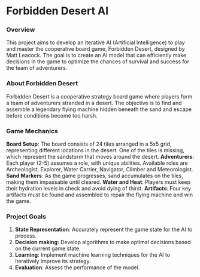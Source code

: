 # Forbidden Desert AI

### Overview
This project aims to develop an iterative AI (Artificial Intelligence) to play and master the cooperative board game, Forbidden Desert, designed by Matt Leacock. The goal is to create an AI model that can efficiently make decisions in the game to optimize the chances of survival and success for the team of adventurers.

### About Forbidden Desert
Forbidden Desert is a cooperative strategy board game where players form a team of adventurers stranded in a desert. The objective is to find and assemble a legendary flying machine hidden beneath the sand and escape before conditions become too harsh.

### Game Mechanics
**Board Setup**: The board consists of 24 tiles arranged in a 5x5 grid, representing different locations in the desert. One of the tiles is missing, which represent the sandstorm that moves around the desert.
**Adventurers**: Each player (2-5) assumes a role, with unique abilities. Available roles are Archeologist, Explorer, Water Carrier, Navigator, Climber and Meteorologist.
**Sand Markers**: As the game progresses, sand accumulates on the tiles, making them impassable until cleared.
**Water and Heat**: Players must keep their hydration levels in check and avoid dying of thirst.
**Artifacts**: Four key artifacts must be found and assembled to repair the flying machine and win the game.

### Project Goals
1. **State Representation**: Accurately represent the game state for the AI to process.
2. **Decision making**: Develop algorithms to make optimal decisions based on the current game state.
3. **Learning**: Implement machine learning techniques for the AI to iteratively improve its strategy.
3. **Evaluation**: Assess the performance of the model.
